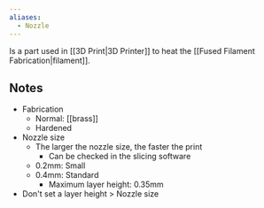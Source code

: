 ```yaml
---
aliases:
  - Nozzle
---
```

Is a part used in [[3D Print|3D Printer]] to heat the [[Fused Filament Fabrication|filament]].
## Notes
- Fabrication
	- Normal: [[brass]]
	- Hardened
- Nozzle size
	- The larger the nozzle size, the faster the print
		- Can be checked in the slicing software
	- 0.2mm: Small
	- 0.4mm: Standard
		- Maximum layer height: 0.35mm
- Don't set a layer height > Nozzle size